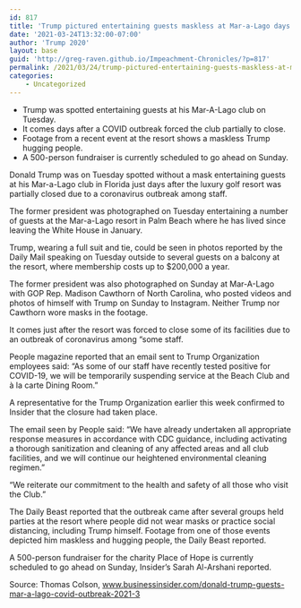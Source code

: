```yaml
---
id: 817
title: 'Trump pictured entertaining guests maskless at Mar-a-Lago days after COVID outbreak caused its partial closure'
date: '2021-03-24T13:32:00-07:00'
author: 'Trump 2020'
layout: base
guid: 'http://greg-raven.github.io/Impeachment-Chronicles/?p=817'
permalink: /2021/03/24/trump-pictured-entertaining-guests-maskless-at-mar-a-lago-days-after-covid-outbreak-caused-its-partial-closure/
categories:
    - Uncategorized
---
```


- Trump was spotted entertaining guests at his Mar-A-Lago club on Tuesday.
- It comes days after a COVID outbreak forced the club partially to close.
- Footage from a recent event at the resort shows a maskless Trump hugging people.
- A 500-person fundraiser is currently scheduled to go ahead on Sunday.

Donald Trump was on Tuesday spotted without a mask entertaining guests at his Mar-a-Lago club in Florida just days after the luxury golf resort was partially closed due to a coronavirus outbreak among staff.

The former president was photographed on Tuesday entertaining a number of guests at the Mar-a-Lago resort in Palm Beach where he has lived since leaving the White House in January.

Trump, wearing a full suit and tie, could be seen in photos reported by the Daily Mail speaking on Tuesday outside to several guests on a balcony at the resort, where membership costs up to $200,000 a year.

The former president was also photographed on Sunday at Mar-A-Lago with GOP Rep. Madison Cawthorn of North Carolina, who posted videos and photos of himself with Trump on Sunday to Instagram. Neither Trump nor Cawthorn wore masks in the footage.

It comes just after the resort was forced to close some of its facilities due to an outbreak of coronavirus among “some staff.

People magazine reported that an email sent to Trump Organization employees said: “As some of our staff have recently tested positive for COVID-19, we will be temporarily suspending service at the Beach Club and à la carte Dining Room.”

A representative for the Trump Organization earlier this week confirmed to Insider that the closure had taken place.

The email seen by People said: “We have already undertaken all appropriate response measures in accordance with CDC guidance, including activating a thorough sanitization and cleaning of any affected areas and all club facilities, and we will continue our heightened environmental cleaning regimen.”

“We reiterate our commitment to the health and safety of all those who visit the Club.”

The Daily Beast reported that the outbreak came after several groups held parties at the resort where people did not wear masks or practice social distancing, including Trump himself. Footage from one of those events depicted him maskless and hugging people, the Daily Beast reported.

A 500-person fundraiser for the charity Place of Hope is currently scheduled to go ahead on Sunday, Insider’s Sarah Al-Arshani reported.

Source: Thomas Colson, www.businessinsider.com/donald-trump-guests-mar-a-lago-covid-outbreak-2021-3